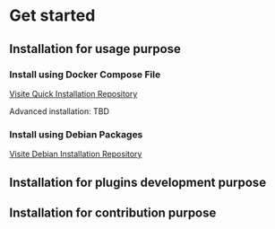 # Get started
## Installation for usage purpose
### Install using Docker Compose File
[Visite Quick Installation Repository](https://github.com/drumee/docker-compose.git)

Advanced installation: TBD

### Install using Debian Packages 
[Visite Debian Installation Repository](https://github.com/drumee/install-debian.git)

## Installation for plugins development purpose
## Installation for contribution purpose

